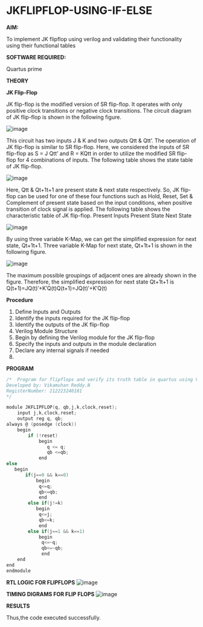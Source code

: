 # JKFLIPFLOP-USING-IF-ELSE

**AIM:** 

To implement JK flipflop using verilog and validating their functionality using their functional tables

**SOFTWARE REQUIRED:**

Quartus prime

**THEORY**

**JK Flip-Flop**

JK flip-flop is the modified version of SR flip-flop. It operates with only positive clock transitions or negative clock transitions. The circuit diagram of JK flip-flop is shown in the following figure.

![image](https://github.com/naavaneetha/JKFLIPFLOP-USING-IF-ELSE/assets/154305477/a649c30b-232b-4558-b188-fd6c09845180)


This circuit has two inputs J & K and two outputs Qtt & Qtt’. The operation of JK flip-flop is similar to SR flip-flop. Here, we considered the inputs of SR flip-flop as S = J Qtt’ and R = KQtt in order to utilize the modified SR flip-flop for 4 combinations of inputs. The following table shows the state table of JK flip-flop.

![image](https://github.com/naavaneetha/JKFLIPFLOP-USING-IF-ELSE/assets/154305477/c4360742-e8a8-4937-b089-c46c0433f9a3)

 
Here, Qtt & Qt+1t+1 are present state & next state respectively. So, JK flip-flop can be used for one of these four functions such as Hold, Reset, Set & Complement of present state based on the input conditions, when positive transition of clock signal is applied. The following table shows the characteristic table of JK flip-flop. Present Inputs Present State Next State
 
![image](https://github.com/naavaneetha/JKFLIPFLOP-USING-IF-ELSE/assets/154305477/6c275261-a6d5-4c37-a3a7-1e88ca11c4cd)

By using three variable K-Map, we can get the simplified expression for next state, Qt+1t+1. Three variable K-Map for next state, Qt+1t+1 is shown in the following figure.
 
![image](https://github.com/naavaneetha/JKFLIPFLOP-USING-IF-ELSE/assets/154305477/5174f41b-0ce0-4329-a372-6d1943ea6673)

The maximum possible groupings of adjacent ones are already shown in the figure. Therefore, the simplified expression for next state Qt+1t+1 is Q(t+1)=JQ(t)′+K′Q(t)Q(t+1)=JQ(t)′+K′Q(t)

**Procedure**

1. Define Inputs and Outputs
2. Identify the inputs required for the JK flip-flop
3. Identify the outputs of the JK flip-flop
4. Verilog Module Structure
5. Begin by defining the Verilog module for the JK flip-flop
6. Specify the inputs and outputs in the module declaration
7. Declare any internal signals if needed
8. 

**PROGRAM**
``` C
/*  Program for flipflops and verify its truth table in quartus using Verilog programming.
Developed by: Vikamuhan Reddy.N
RegisterNumber: 212223240181
*/

module JKFLIPFLOP(q, qb,j,k,clock,reset);
    input j,k,clock,reset;
    output reg q, qb;
always @ (posedge (clock))
    begin 
        if (!reset)
            begin
               q <= q;
               qb <=qb;
            end 
else
   begin
	   if(j==0 && k==0)
		   begin
			q<=q;
			qb<=qb;
			end
		else if(j!=k)
		   begin
			q<=j;
			qb<=k;
			end
		else if(j==1 && k==1)
		    begin
			 q<=~q;
			 qb<=~qb;
			 end
	end
end	
endmodule
```

**RTL LOGIC FOR FLIPFLOPS**
![image](https://github.com/vikamuhan-reddy/JKFLIPFLOP-USING-IF-ELSE/assets/144928933/ef48b74a-5e34-40f4-a38e-efea69f0c564)

**TIMING DIGRAMS FOR FLIP FLOPS**
![image](https://github.com/vikamuhan-reddy/JKFLIPFLOP-USING-IF-ELSE/assets/144928933/f94d1a8a-b7cc-4f7f-8baa-e3c3a0e1d932)


**RESULTS**

Thus,the code executed successfully.


